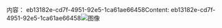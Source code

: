 <span data-ttu-id="db9ec-101">内容： eb13182e-cd7f-4951-92e5-1ca61ae66458</span><span class="sxs-lookup"><span data-stu-id="db9ec-101">Content: eb13182e-cd7f-4951-92e5-1ca61ae66458</span></span>![图像](ce1845d3-7af9-4f06-aef8-cd2c066ca844.png)
